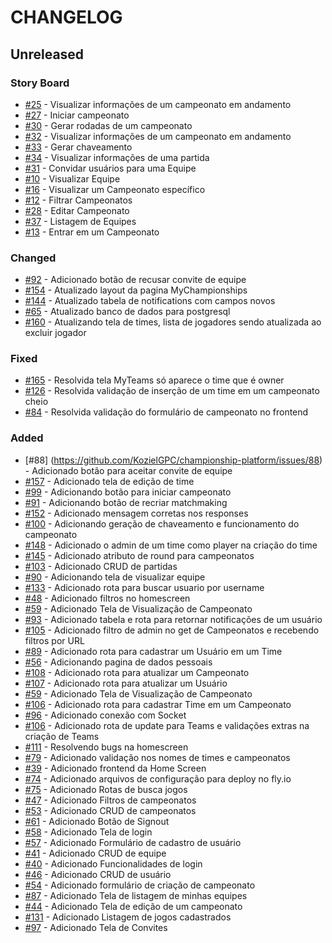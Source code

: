 # CHANGELOG
## Unreleased

### Story Board
-   [#25](https://github.com/KozielGPC/championship-platform/issues/25) - Visualizar informações de um campeonato em andamento
-   [#27](https://github.com/KozielGPC/championship-platform/issues/27) - Iniciar campeonato
-   [#30](https://github.com/KozielGPC/championship-platform/issues/30) - Gerar rodadas de um campeonato
-   [#32](https://github.com/KozielGPC/championship-platform/issues/32) - Visualizar informações de um campeonato em andamento
-   [#33](https://github.com/KozielGPC/championship-platform/issues/33) - Gerar chaveamento
-   [#34](https://github.com/KozielGPC/championship-platform/issues/34) - Visualizar informações de uma partida
-   [#31](https://github.com/KozielGPC/championship-platform/issues/31) - Convidar usuários para uma Equipe
-   [#10](https://github.com/KozielGPC/championship-platform/issues/10) - Visualizar Equipe
-   [#16](https://github.com/KozielGPC/championship-platform/issues/16) - Visualizar um Campeonato específico
-   [#12](https://github.com/KozielGPC/championship-platform/issues/12) - Filtrar Campeonatos
-   [#28](https://github.com/KozielGPC/championship-platform/issues/28) - Editar Campeonato
-   [#37](https://github.com/KozielGPC/championship-platform/issues/37) - Listagem de Equipes
-   [#13](https://github.com/KozielGPC/championship-platform/issues/13) - Entrar em um Campeonato

### Changed
-   [#92](https://github.com/KozielGPC/championship-platform/issues/92) - Adicionado botão de recusar convite de equipe
-   [#154](https://github.com/KozielGPC/championship-platform/issues/154) - Atualizado layout da pagina MyChampionships
-   [#144](https://github.com/KozielGPC/championship-platform/issues/144) - Atualizado tabela de notifications com campos novos
-   [#65](https://github.com/KozielGPC/championship-platform/issues/65) - Atualizado banco de dados para postgresql
-   [#160](https://github.com/KozielGPC/championship-platform/issues/160) - Atualizando tela de times, lista de jogadores sendo atualizada ao excluir jogador

### Fixed
-   [#165](https://github.com/KozielGPC/championship-platform/issues/165) - Resolvida tela MyTeams só aparece o time que é owner
-   [#126](https://github.com/KozielGPC/championship-platform/issues/127) - Resolvida validação de inserção de um time em um campeonato cheio
-   [#84](https://github.com/KozielGPC/championship-platform/issues/84) - Resolvida validação do formulário de campeonato no frontend

### Added
-   [#88] (https://github.com/KozielGPC/championship-platform/issues/88) - Adicionado botão para aceitar convite de equipe
-   [#157](https://github.com/KozielGPC/championship-platform/issues/157) - Adicionado tela de edição de time
-   [#99](https://github.com/KozielGPC/championship-platform/issues/99) - Adicionando botão para iniciar campeonato
-   [#91](https://github.com/KozielGPC/championship-platform/issues/51) - Adicionando botão de recriar matchmaking
-   [#152](https://github.com/KozielGPC/championship-platform/issues/152) - Adicionado mensagem corretas nos responses
-   [#100](https://github.com/KozielGPC/championship-platform/issues/100) - Adicionando geração de chaveamento e funcionamento do campeonato
-   [#148](https://github.com/KozielGPC/championship-platform/issues/148) - Adicionado o admin de um time como player na criação do time
-   [#145](https://github.com/KozielGPC/championship-platform/issues/145) - Adicionado atributo de round para campeonatos
-   [#103](https://github.com/KozielGPC/championship-platform/issues/103) - Adicionado CRUD de partidas
-   [#90](https://github.com/KozielGPC/championship-platform/issues/90) - Adicionando tela de visualizar equipe
-   [#133](https://github.com/KozielGPC/championship-platform/issues/133) - Adicionado rota para buscar usuario por username
-   [#48](https://github.com/KozielGPC/championship-platform/issues/48) - Adicionado filtros no homescreen
-   [#59](https://github.com/KozielGPC/championship-platform/issues/59) - Adicionado Tela de Visualização de Campeonato
-   [#93](https://github.com/KozielGPC/championship-platform/issues/93) - Adicionado tabela e rota para retornar notificações de um usuário
-   [#105](https://github.com/KozielGPC/championship-platform/issues/105) - Adicionado filtro de admin no get de Campeonatos e recebendo filtros por URL
-   [#89](https://github.com/KozielGPC/championship-platform/issues/89) - Adicionado rota para cadastrar um Usuário em um Time
-   [#56](https://github.com/KozielGPC/championship-platform/issues/56) - Adicionando pagina de dados pessoais
-   [#108](https://github.com/KozielGPC/championship-platform/issues/108) - Adicionado rota para atualizar um Campeonato
-   [#107](https://github.com/KozielGPC/championship-platform/issues/107) - Adicionado rota para atualizar um Usuário
-   [#59](https://github.com/KozielGPC/championship-platform/issues/59) - Adicionado Tela de Visualização de Campeonato
-   [#106](https://github.com/KozielGPC/championship-platform/issues/106) - Adicionado rota para cadastrar Time em um Campeonato
-   [#96](https://github.com/KozielGPC/championship-platform/issues/96) - Adicionado conexão com Socket
-   [#106](https://github.com/KozielGPC/championship-platform/issues/106) - Adicionado rota de update para Teams e validações extras na criação de Teams
-   [#111](https://github.com/KozielGPC/championship-platform/issues/111) - Resolvendo bugs na homescreen
-   [#79](https://github.com/KozielGPC/championship-platform/issues/79) - Adicionado validação nos nomes de times e campeonatos
-   [#39](https://github.com/KozielGPC/championship-platform/issues/39) - Adicionado frontend da Home Screen
-   [#74](https://github.com/KozielGPC/championship-platform/issues/74) - Adicionado arquivos de configuração para deploy no fly.io
-   [#75](https://github.com/KozielGPC/championship-platform/issues/75) - Adicionado Rotas de busca jogos
-   [#47](https://github.com/KozielGPC/championship-platform/issues/47) - Adicionado Filtros de campeonatos
-   [#53](https://github.com/KozielGPC/championship-platform/issues/53) - Adicionado CRUD de campeonatos
-   [#61](https://github.com/KozielGPC/championship-platform/issues/61) - Adicionado Botão de Signout
-   [#58](https://github.com/KozielGPC/championship-platform/issues/58) - Adicionado Tela de login
-   [#57](https://github.com/KozielGPC/championship-platform/issues/57) - Adicionado Formulário de cadastro de usuário
-   [#41](https://github.com/KozielGPC/championship-platform/issues/41) - Adicionado CRUD de equipe
-   [#40](https://github.com/KozielGPC/championship-platform/issues/40) - Adicionado Funcionalidades de login
-   [#46](https://github.com/KozielGPC/championship-platform/issues/46) - Adicionado CRUD de usuário
-   [#54](https://github.com/KozielGPC/championship-platform/issues/54) - Adicionado formulário de criação de campeonato
-   [#87](https://github.com/KozielGPC/championship-platform/issues/87) - Adicionado Tela de listagem de minhas equipes
-   [#44](https://github.com/KozielGPC/championship-platform/issues/44) - Adicionado Tela de edição de um campeonato
-   [#131](https://github.com/KozielGPC/championship-platform/issues/131) - Adicionado Listagem de jogos cadastrados
-   [#97](https://github.com/KozielGPC/championship-platform/issues/97) - Adicionado Tela de Convites